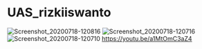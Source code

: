 # UAS_rizkiiswanto

![Screenshot_20200718-120816](https://user-images.githubusercontent.com/37766289/87845397-10a2ce00-c8f1-11ea-8394-f65aff7e1820.png)
![Screenshot_20200718-120716](https://user-images.githubusercontent.com/37766289/87845404-20221700-c8f1-11ea-92e4-ca280de22fbe.png)
![Screenshot_20200718-120710](https://user-images.githubusercontent.com/37766289/87845406-24e6cb00-c8f1-11ea-8863-0528620d6593.png)
https://youtu.be/a1MtOmC3aZ4
